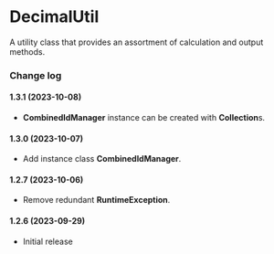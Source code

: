 # DecimalUtil
A utility class that provides an assortment of calculation and output methods.

### Change log

#### 1.3.1 (2023-10-08)
*	**CombinedIdManager** instance can be created with **Collection**s.

#### 1.3.0 (2023-10-07)
*	Add instance class **CombinedIdManager**.

#### 1.2.7 (2023-10-06)
*	Remove redundant **RuntimeException**.

#### 1.2.6 (2023-09-29)
*	Initial release
